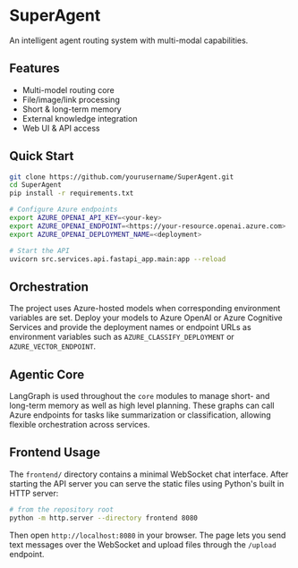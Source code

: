 # SuperAgent

An intelligent agent routing system with multi-modal capabilities.

## Features
- Multi-model routing core
- File/image/link processing
- Short & long-term memory
- External knowledge integration
- Web UI & API access

## Quick Start
```bash
git clone https://github.com/yourusername/SuperAgent.git
cd SuperAgent
pip install -r requirements.txt

# Configure Azure endpoints
export AZURE_OPENAI_API_KEY=<your-key>
export AZURE_OPENAI_ENDPOINT=<https://your-resource.openai.azure.com>
export AZURE_OPENAI_DEPLOYMENT_NAME=<deployment>

# Start the API
uvicorn src.services.api.fastapi_app.main:app --reload
```

## Orchestration
The project uses Azure-hosted models when corresponding environment variables are set. Deploy your models to Azure OpenAI or Azure Cognitive Services and provide the deployment names or endpoint URLs as environment variables such as `AZURE_CLASSIFY_DEPLOYMENT` or `AZURE_VECTOR_ENDPOINT`.

## Agentic Core
LangGraph is used throughout the `core` modules to manage short- and long-term memory as well as high level planning. These graphs can call Azure endpoints for tasks like summarization or classification, allowing flexible orchestration across services.

## Frontend Usage
The `frontend/` directory contains a minimal WebSocket chat interface. After starting the API server you can serve the static files using Python's built in HTTP server:

```bash
# from the repository root
python -m http.server --directory frontend 8080
```

Then open `http://localhost:8080` in your browser. The page lets you send text messages over the WebSocket and upload files through the `/upload` endpoint.
